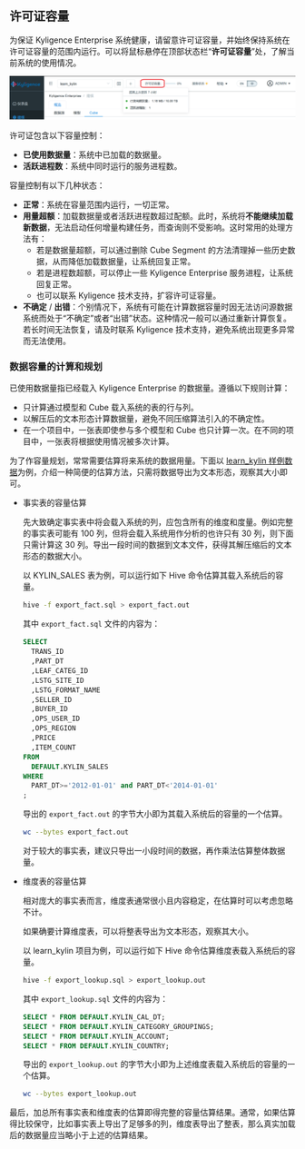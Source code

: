 ## 许可证容量

为保证 Kyligence Enterprise 系统健康，请留意许可证容量，并始终保持系统在许可证容量的范围内运行。可以将鼠标悬停在顶部状态栏“**许可证容量**”处，了解当前系统的使用情况。

![License Capacity](images/license_capacity_cn.png)

许可证包含以下容量控制：

- **已使用数据量**：系统中已加载的数据量。
- **活跃进程数**：系统中同时运行的服务进程数。

容量控制有以下几种状态：

- **正常**：系统在容量范围内运行，一切正常。
- **用量超额**：加载数据量或者活跃进程数超过配额。此时，系统将**不能继续加载新数据**，无法启动任何增量构建任务，而查询则不受影响。这时常用的处理方法有：
  - 若是数据量超额，可以通过删除 Cube Segment 的方法清理掉一些历史数据，从而降低加载数据量，让系统回复正常。
  - 若是进程数超额，可以停止一些 Kyligence Enterprise 服务进程，让系统回复正常。
  - 也可以联系 Kyligence 技术支持，扩容许可证容量。
- **不确定** / **出错**：个别情况下，系统有可能在计算数据容量时因无法访问源数据系统而处于“不确定”或者“出错”状态。这种情况一般可以通过重新计算恢复。若长时间无法恢复，请及时联系 Kyligence 技术支持，避免系统出现更多异常而无法使用。



### 数据容量的计算和规划

已使用数据量指已经载入 Kyligence Enterprise 的数据量。遵循以下规则计算：

- 只计算通过模型和 Cube 载入系统的表的行与列。
- 以解压后的文本形态计算数据量，避免不同压缩算法引入的不确定性。
- 在一个项目中，一张表即使参与多个模型和 Cube 也只计算一次。在不同的项目中，一张表将根据使用情况被多次计算。

为了作容量规划，常常需要估算将来系统的数据用量。下面以 [learn_kylin 样例数据](../installation/install_uninstall/install_validation.cn.md)为例，介绍一种简便的估算方法，只需将数据导出为文本形态，观察其大小即可。

- 事实表的容量估算

  先大致确定事实表中将会载入系统的列，应包含所有的维度和度量。例如完整的事实表可能有 100 列，但将会载入系统用作分析的也许只有 30 列，则下面只需计算这 30 列。导出一段时间的数据到文本文件，获得其解压缩后的文本形态的数据大小。

  以 KYLIN_SALES 表为例，可以运行如下 Hive 命令估算其载入系统后的容量。

  ```sh
  hive -f export_fact.sql > export_fact.out
  ```

  其中 `export_fact.sql` 文件的内容为：

  ```sql
  SELECT 
    TRANS_ID
    ,PART_DT
    ,LEAF_CATEG_ID
    ,LSTG_SITE_ID
    ,LSTG_FORMAT_NAME
    ,SELLER_ID
    ,BUYER_ID
    ,OPS_USER_ID
    ,OPS_REGION
    ,PRICE
    ,ITEM_COUNT
  FROM
    DEFAULT.KYLIN_SALES
  WHERE
    PART_DT>='2012-01-01' and PART_DT<'2014-01-01'
  ;
  ```

  导出的 `export_fact.out` 的字节大小即为其载入系统后的容量的一个估算。

  ```sh
  wc --bytes export_fact.out
  ```

  对于较大的事实表，建议只导出一小段时间的数据，再作乘法估算整体数据量。

  

- 维度表的容量估算

  相对庞大的事实表而言，维度表通常很小且内容稳定，在估算时可以考虑忽略不计。

  如果确要计算维度表，可以将整表导出为文本形态，观察其大小。

  以 learn_kylin 项目为例，可以运行如下 Hive 命令估算维度表载入系统后的容量。

  ```sh
  hive -f export_lookup.sql > export_lookup.out
  ```

  其中 `export_lookup.sql` 文件的内容为：

  ```sql
  SELECT * FROM DEFAULT.KYLIN_CAL_DT;
  SELECT * FROM DEFAULT.KYLIN_CATEGORY_GROUPINGS;
  SELECT * FROM DEFAULT.KYLIN_ACCOUNT;
  SELECT * FROM DEFAULT.KYLIN_COUNTRY;
  ```
  
  导出的 `export_lookup.out` 的字节大小即为上述维度表载入系统后的容量的一个估算。

  ```sh
  wc --bytes export_lookup.out
  ```

  

最后，加总所有事实表和维度表的估算即得完整的容量估算结果。通常，如果估算得比较保守，比如事实表上导出了足够多的列，维度表导出了整表，那么真实加载后的数据量应当略小于上述的估算结果。

